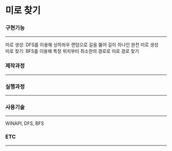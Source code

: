 # 미로 찾기

<h3> 구현기능 </h3> <hr>
미로 생성: DFS를 이용해 상하좌우 랜덤으로 길을 뚫어 길이 하나인 완전 미로 생성<br>
미로 찾기: BFS를 이용해 특정 위치부터 최소한의 경로로 미로 경로 찾기<br>

<h3> 제작과정 </h3> <hr>

<h3> 실행과정 </h3> <hr>

<h3> 사용기술 </h3> <hr>
WINAPI, DFS, BFS

<h3> ETC </h3> <hr>
